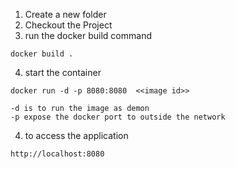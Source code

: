 
1. Create a new folder
2. Checkout the Project
3. run the docker build command
```
docker build .
```
4. start the container
```
docker run -d -p 8080:8080  <<image id>>

-d is to run the image as demon
-p expose the docker port to outside the network
```
4. to access the application
```
http://localhost:8080
```

